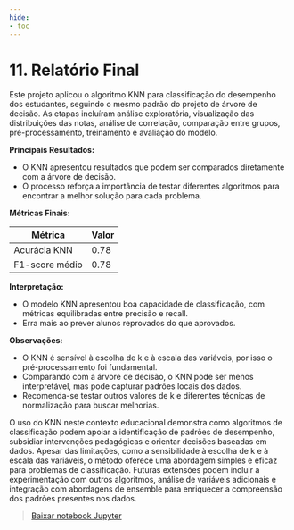 ```yaml
---
hide:
- toc
---
```


# 11. Relatório Final

Este projeto aplicou o algoritmo KNN para classificação do desempenho dos estudantes, seguindo o mesmo padrão do projeto de árvore de decisão. As etapas incluíram análise exploratória, visualização das distribuições das notas, análise de correlação, comparação entre grupos, pré-processamento, treinamento e avaliação do modelo.

**Principais Resultados:**
- O KNN apresentou resultados que podem ser comparados diretamente com a árvore de decisão.
- O processo reforça a importância de testar diferentes algoritmos para encontrar a melhor solução para cada problema.

**Métricas Finais:**

| Métrica         | Valor |
|-----------------|-------|
| Acurácia KNN    | 0.78  |
| F1-score médio  | 0.78  |

**Interpretação:**
- O modelo KNN apresentou boa capacidade de classificação, com métricas equilibradas entre precisão e recall.
- Erra mais ao prever alunos reprovados do que aprovados.

**Observações:**
- O KNN é sensível à escolha de k e à escala das variáveis, por isso o pré-processamento foi fundamental.
- Comparando com a árvore de decisão, o KNN pode ser menos interpretável, mas pode capturar padrões locais dos dados.
- Recomenda-se testar outros valores de k e diferentes técnicas de normalização para buscar melhorias.

O uso do KNN neste contexto educacional demonstra como algoritmos de classificação podem apoiar a identificação de padrões de desempenho, subsidiar intervenções pedagógicas e orientar decisões baseadas em dados. Apesar das limitações, como a sensibilidade à escolha de k e à escala das variáveis, o método oferece uma abordagem simples e eficaz para problemas de classificação. Futuras extensões podem incluir a experimentação com outros algoritmos, análise de variáveis adicionais e integração com abordagens de ensemble para enriquecer a compreensão dos padrões presentes nos dados.

> [Baixar notebook Jupyter](https://github.com/snowdutra/Machine-Learning/raw/main/docs/metrica_avaliacao/knn.ipynb)
